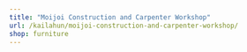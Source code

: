 ```yaml
---
title: "Moijoi Construction and Carpenter Workshop"
url: /kailahun/moijoi-construction-and-carpenter-workshop/
shop: furniture
---
```

